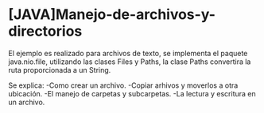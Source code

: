 # [JAVA]Manejo-de-archivos-y-directorios
El ejemplo es realizado para archivos de texto, se implementa el paquete java.nio.file, utilizando las clases Files y Paths, la clase Paths convertira la ruta proporcionada a un String.

Se explica:
-Como crear un archivo.
-Copiar arhivos y moverlos a otra ubicación.
-El manejo de carpetas y subcarpetas.
-La lectura y escritura en un archivo.

